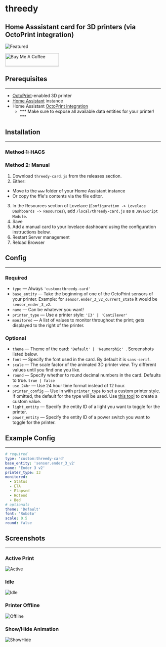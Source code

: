 
# threedy
## Home Asssistant card for 3D printers (via OctoPrint integration)


![Featured](https://github.com/dangreco/threedy/raw/master/screenshots/active.png)

<a href="https://www.buymeacoffee.com/dangreco" target="_blank"><img src="https://www.buymeacoffee.com/assets/img/custom_images/orange_img.png" alt="Buy Me A Coffee" style="height: 41px !important;width: 174px !important;box-shadow: 0px 3px 2px 0px rgba(190, 190, 190, 0.5) !important;-webkit-box-shadow: 0px 3px 2px 0px rgba(190, 190, 190, 0.5) !important;" ></a>

## Prerequisites
---
- [OctoPrint](https://octoprint.org/)-enabled 3D printer
- [Home Assistant](https://www.home-assistant.io/) instance
- Home Assistant [OctoPrint integration](https://www.home-assistant.io/integrations/octoprint/)
  - *** Make sure to expose all available data entities for your printer! ***


## Installation
---
### ~~Method 1: HACS~~

### Method 2: Manual

1. Download ```threedy-card.js``` from the releases section.
2. Either:
  * Move to the ```www``` folder of your Home Assistant instance
  * Or copy the ffle's contents via the file editor.
3. In the Resources section of Lovelace (```Configuration -> Lovelace Dashboards -> Resources```), add ```/local/threedy-card.js``` as a ```JavaScript Module```.
4. Save
5. Add a manual card to your lovelace dashboard using the configuration instructions below.
6. Restart Server management
7. Reload Browser


## Config
---

### Required

- ```type``` &mdash; Always ```'custom:threedy-card'```
- ```base_entity``` &mdash; Take the beginning of one of the OctoPrint sensors of your printer. Example: for ```sensor.ender_3_v2_current_state``` it would be ```sensor_ender_3_v2```.
- ```name``` &mdash; Can be whatever you want!
- ```printer_type``` &mdash; Use a  printer style: ```'I3' | 'Cantilever' ```
- ```monitored``` &mdash; A list of values to monitor throughout the print; gets displayed to the right of the printer.

### Optional

- ```theme``` &mdash; Theme of the card: ```'Default' | 'Neumorphic' ```. Screenshots listed below.
- ```font``` &mdash; Specify the font used in the card. By default it is ```sans-serif```.
- ```scale``` &mdash; The scale factor of the animated 3D printer view. Try different values until you find one you like.
- ```round``` &mdash; Specify whether to round decimal numbers in the card. Defaults to true. ```true | false```
- ```use_24hr``` &mdash; Use 24 hour time format instead of 12 hour.
- ```printer_config``` &mdash; Use in with ```printer_type``` to set a custom printer style. If omitted, the default for the type will be used. Use [this tool](https://google.com) to create a custom value.
- ```light_entity``` &mdash; Specify the entity ID of a light you want to toggle for the printer.
- ```power_entity``` &mdash; Specify the entity ID of a power switch you want to toggle for the printer.

## Example Config
---

```yaml
# required
type: 'custom:threedy-card'
base_entity: 'sensor.ender_3_v2'
name: 'Ender 3 v2'
printer_type: I3
monitored:
  - Status
  - ETA
  - Elapsed
  - Hotend
  - Bed
# optionals  
theme: 'Default'
font: 'Roboto'
scale: 0.5
round: false 
```


## Screenshots
---

### Active Print

![Active](https://github.com/dangreco/threedy/raw/master/screenshots/active.png)

### Idle

![Idle](https://github.com/dangreco/threedy/raw/master/screenshots/idle.png)

### Printer Offline

![Offline](https://github.com/dangreco/threedy/raw/master/screenshots/offline.png)

### Show/Hide Animation

![ShowHide](https://media.giphy.com/media/14VgtFSulJkOaRiZFo/giphy.gif)

